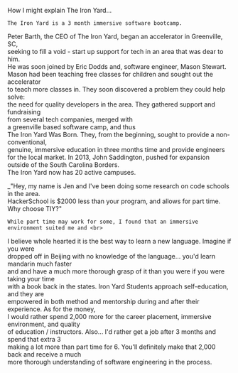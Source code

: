 How I might explain The Iron Yard...

    The Iron Yard is a 3 month immersive software bootcamp.
Peter Barth, the CEO of The Iron Yard, began an accelerator in Greenville, SC, <br> 
seeking to fill a void - start up support for tech in an area that was dear to him. <br> 
He was soon joined by Eric Dodds and, software engineer, Mason Stewart. <br> 
Mason had been teaching free classes for children and sought out the accelerator <br> 
to teach more classes in. They soon discovered a problem they could help solve: <br> 
the need for quality developers in the area. They gathered support and fundraising <br> 
from several tech companies, merged with <br> a greenville based software camp, and thus <br>
The Iron Yard Was Born. They, from the beginning, sought to provide a non-conventional, <br> 
genuine, immersive education in three months time and provide engineers for the local market. 
In 2013, John Saddington, pushed for expansion outside of the South Carolina Borders. <br>
The Iron Yard now has 20 active campuses.

_"Hey, my name is Jen and I've been doing some research on code schools in the area. <br> 
HackerSchool is $2000 less than your program, and allows for part time. Why choose TIY?"

    While part time may work for some, I found that an immersive environment suited me and <br>
I believe whole hearted it is the best way to learn a new language. Imagine if you were <br>
dropped off in Beijing with no knowledge of the language... you'd learn mandarin much faster <br>
and and have a much more thorough grasp of it than you were if you were taking your time <br> 
with a book back in the states. Iron Yard Students approach self-education, and they are <br>
empowered in both method and mentorship during and after their experience. As for the money, <br>
I would rather spend 2,000 more for the career placement, immersive environment, and quality <br>
of education / instructors. Also... I'd rather get a job after 3 months and spend that extra 3 <br>
making a lot more than part time for 6. You'll definitely make that 2,000 back and receive a much <br>
more thorough understanding of software engineering in the process.

